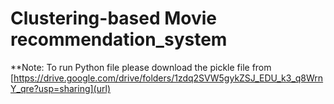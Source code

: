 # Clustering-based Movie recommendation_system

**Note: To run Python file please download the pickle file from [https://drive.google.com/drive/folders/1zdq2SVW5gykZSJ_EDU_k3_q8WrnY_qre?usp=sharing](url)
 
